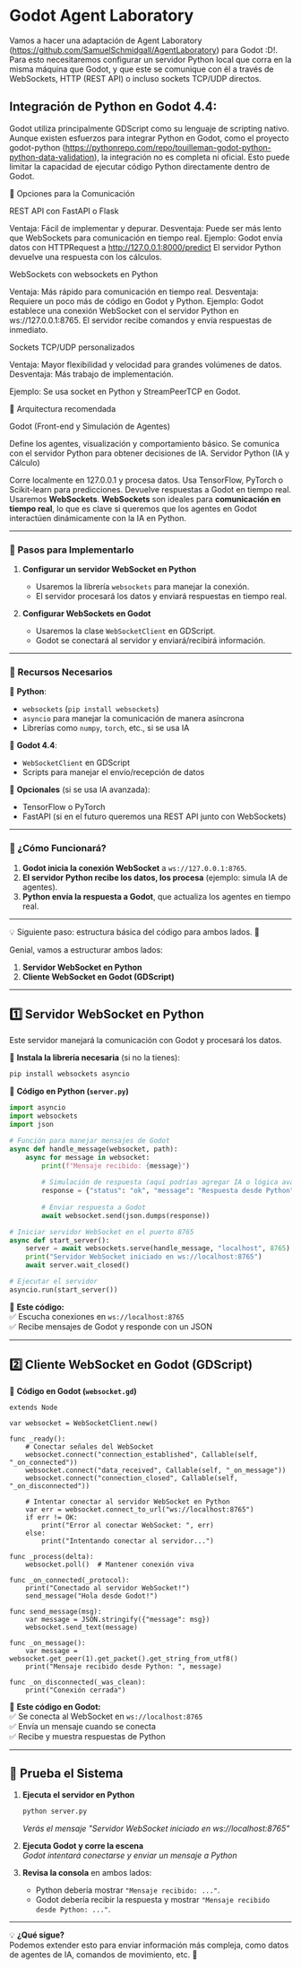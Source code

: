# Godot Agent Laboratory
Vamos a hacer una adaptación de Agent Laboratory (https://github.com/SamuelSchmidgall/AgentLaboratory) para Godot :D!. 
Para esto necesitaremos configurar un servidor Python local que corra en la misma máquina que Godot, y que este se comunique con él a través de WebSockets, HTTP (REST API) o incluso sockets TCP/UDP directos.

## Integración de Python en Godot 4.4:

Godot utiliza principalmente GDScript como su lenguaje de scripting nativo. Aunque existen esfuerzos para integrar Python en Godot, como el proyecto godot-python (https://pythonrepo.com/repo/touilleman-godot-python-python-data-validation), la integración no es completa ni oficial. Esto puede limitar la capacidad de ejecutar código Python directamente dentro de Godot.


📌 Opciones para la Comunicación

REST API con FastAPI o Flask

Ventaja: Fácil de implementar y depurar.
Desventaja: Puede ser más lento que WebSockets para comunicación en tiempo real.
Ejemplo:
Godot envía datos con HTTPRequest a http://127.0.0.1:8000/predict
El servidor Python devuelve una respuesta con los cálculos.

WebSockets con websockets en Python

Ventaja: Más rápido para comunicación en tiempo real.
Desventaja: Requiere un poco más de código en Godot y Python.
Ejemplo:
Godot establece una conexión WebSocket con el servidor Python en ws://127.0.0.1:8765.
El servidor recibe comandos y envía respuestas de inmediato.

Sockets TCP/UDP personalizados

Ventaja: Mayor flexibilidad y velocidad para grandes volúmenes de datos.
Desventaja: Más trabajo de implementación.

Ejemplo:
Se usa socket en Python y StreamPeerTCP en Godot.


📌 Arquitectura recomendada

Godot (Front-end y Simulación de Agentes)

Define los agentes, visualización y comportamiento básico.
Se comunica con el servidor Python para obtener decisiones de IA.
Servidor Python (IA y Cálculo)

Corre localmente en 127.0.0.1 y procesa datos.
Usa TensorFlow, PyTorch o Scikit-learn para predicciones.
Devuelve respuestas a Godot en tiempo real.
Usaremos **WebSockets**. **WebSockets** son ideales para **comunicación en tiempo real**, lo que es clave si queremos que los agentes en Godot interactúen dinámicamente con la IA en Python.  

---

### **📌 Pasos para Implementarlo**
1. **Configurar un servidor WebSocket en Python**  
   - Usaremos la librería `websockets` para manejar la conexión.  
   - El servidor procesará los datos y enviará respuestas en tiempo real.  

2. **Configurar WebSockets en Godot**  
   - Usaremos la clase `WebSocketClient` en GDScript.  
   - Godot se conectará al servidor y enviará/recibirá información.  

---

### **📌 Recursos Necesarios**
🔹 **Python**:  
   - `websockets` (`pip install websockets`)  
   - `asyncio` para manejar la comunicación de manera asíncrona  
   - Librerías como `numpy`, `torch`, etc., si se usa IA  

🔹 **Godot 4.4**:  
   - `WebSocketClient` en GDScript  
   - Scripts para manejar el envío/recepción de datos  

🔹 **Opcionales** (si se usa IA avanzada):  
   - TensorFlow o PyTorch  
   - FastAPI (si en el futuro queremos una REST API junto con WebSockets)  

---

### **📌 ¿Cómo Funcionará?**
1. **Godot inicia la conexión WebSocket** a `ws://127.0.0.1:8765`.  
2. **El servidor Python recibe los datos, los procesa** (ejemplo: simula IA de agentes).  
3. **Python envía la respuesta a Godot**, que actualiza los agentes en tiempo real.  

---



 💡 Siguiente paso: estructura básica del código para ambos lados. 🚀


Genial, vamos a estructurar ambos lados:  

1. **Servidor WebSocket en Python**  
2. **Cliente WebSocket en Godot (GDScript)**  

---

## **1️⃣ Servidor WebSocket en Python**
Este servidor manejará la comunicación con Godot y procesará los datos.  

📌 **Instala la librería necesaria** (si no la tienes):  
```sh
pip install websockets asyncio
```

📜 **Código en Python (`server.py`)**
```python
import asyncio
import websockets
import json

# Función para manejar mensajes de Godot
async def handle_message(websocket, path):
    async for message in websocket:
        print(f"Mensaje recibido: {message}")
        
        # Simulación de respuesta (aquí podrías agregar IA o lógica avanzada)
        response = {"status": "ok", "message": "Respuesta desde Python"}
        
        # Enviar respuesta a Godot
        await websocket.send(json.dumps(response))

# Iniciar servidor WebSocket en el puerto 8765
async def start_server():
    server = await websockets.serve(handle_message, "localhost", 8765)
    print("Servidor WebSocket iniciado en ws://localhost:8765")
    await server.wait_closed()

# Ejecutar el servidor
asyncio.run(start_server())
```

🔹 **Este código:**  
✅ Escucha conexiones en `ws://localhost:8765`  
✅ Recibe mensajes de Godot y responde con un JSON  

---

## **2️⃣ Cliente WebSocket en Godot (GDScript)**
📜 **Código en Godot (`websocket.gd`)**
```gdscript
extends Node

var websocket = WebSocketClient.new()

func _ready():
    # Conectar señales del WebSocket
    websocket.connect("connection_established", Callable(self, "_on_connected"))
    websocket.connect("data_received", Callable(self, "_on_message"))
    websocket.connect("connection_closed", Callable(self, "_on_disconnected"))

    # Intentar conectar al servidor WebSocket en Python
    var err = websocket.connect_to_url("ws://localhost:8765")
    if err != OK:
        print("Error al conectar WebSocket: ", err)
    else:
        print("Intentando conectar al servidor...")

func _process(delta):
    websocket.poll()  # Mantener conexión viva

func _on_connected(_protocol):
    print("Conectado al servidor WebSocket!")
    send_message("Hola desde Godot!")

func send_message(msg):
    var message = JSON.stringify({"message": msg})
    websocket.send_text(message)

func _on_message():
    var message = websocket.get_peer(1).get_packet().get_string_from_utf8()
    print("Mensaje recibido desde Python: ", message)

func _on_disconnected(_was_clean):
    print("Conexión cerrada")
```

🔹 **Este código en Godot:**  
✅ Se conecta al WebSocket en `ws://localhost:8765`  
✅ Envía un mensaje cuando se conecta  
✅ Recibe y muestra respuestas de Python  

---

## **🎯 Prueba el Sistema**
1. **Ejecuta el servidor en Python**  
   ```sh
   python server.py
   ```
   *Verás el mensaje "Servidor WebSocket iniciado en ws://localhost:8765"*

2. **Ejecuta Godot y corre la escena**  
   *Godot intentará conectarse y enviar un mensaje a Python*

3. **Revisa la consola** en ambos lados:  
   - Python debería mostrar `"Mensaje recibido: ..."`.  
   - Godot debería recibir la respuesta y mostrar `"Mensaje recibido desde Python: ..."`.  

---

💡 **¿Qué sigue?**  
Podemos extender esto para enviar información más compleja, como datos de agentes de IA, comandos de movimiento, etc. 🚀


 
